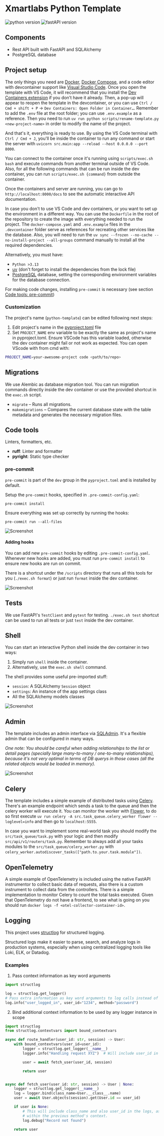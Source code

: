 # Xmartlabs Python Template

![python version](https://img.shields.io/badge/python-3.13-brightgreen)
![fastAPI version](https://img.shields.io/badge/fastapi-0.95.2-brightgreen)

## Components

- Rest API built with FastAPI and SQLAlchemy
- PostgreSQL database

## Project setup

The only things you need are [Docker](https://docs.docker.com/engine/install/), [Docker Compose](https://docs.docker.com/compose/install/), and a code editor with devcontainer support like [Visual Studio Code](https://code.visualstudio.com/download). Once you open the template with VS Code, it will recommend that you install the [Dev Containers extension](https://marketplace.visualstudio.com/items?itemName=ms-vscode-remote.remote-containers) if you don’t have it already. Then, a pop-up will appear to reopen the template in the devcontainer, or you can use `Ctrl / Cmd + shift + P` -> `Dev Containers: Open Folder in Container…`. Remember to add the `.env` file at the root folder; you can use `.env.example` as a reference.
Then you need to run `uv run python scripts/rename-template.py <new-project-name>` in order to modify the name of the project.

And that's it, everything is ready to use. By using the VS Code terminal with `Ctrl / Cmd + J`, you'll be inside the container to run any command or start the server with `uvicorn src.main:app --reload --host 0.0.0.0 --port 8000`.

You can connect to the container once it's running using `scripts/exec.sh bash` and execute commands from another terminal outside of VS Code. Also, for all the following commands that can be run inside the dev container, you can run `scripts/exec.sh {command}` from outside the container.

Once the containers and server are running, you can go to `http://localhost:8000/docs` to see the automatic interactive API documentation.

In case you don't to use VS Code and dev containers, or you want to set up the environment in a different way. You can use the `Dockerfile` in the root of the repository to create the image with everything needed to run the project. The `docker-compose.yaml` and `.env.example` files in the `.devcontainer` folder serve as references for recreating other services like the database. Also, you will need to run the `uv sync --frozen --no-cache --no-install-project --all-groups` command manually to install all the required dependencies.

Alternatively, you must have:

- `Python >3.13`
- [uv](https://docs.astral.sh/uv/getting-started/installation/) (don't forget to install the dependencies from the lock file)
- [PostgreSQL](https://www.postgresql.org/) database, setting the corresponding environment variables for the database connection.

For making code changes, installing `pre-commit` is necessary (see section [Code tools: pre-commit](#pre-commit))

### Customization

The project's name (`python-template`) can be edited following next steps:

1. Edit project's name in the [pyproject.toml](pyproject.toml) file
2. Set `PROJECT_NAME` env variable to be exactly the same as project's name in pyproject.toml. Ensure VSCode has this
variable loaded, otherwise the dev container might fail or not work as expected. You can open VScode with from cmd with:

```bash
PROJECT_NAME=your-awesome-project code <path/to/repo>
```

## Migrations

We use Alembic as database migration tool. You can run migration commands directly inside the dev container or use the provided shortcut in the `exec.sh` script.

- `migrate` – Runs all migrations.
- `makemigrations` – Compares the current database state with the table metadata and generates the necessary migration files.

## Code tools

Linters, formatters, etc.

- **ruff**: Linter and formatter
- **pyright**: Static type checker

### pre-commit

`pre-commit` is part of the `dev` group in the `pyproject.toml` and is installed by default.

Setup the `pre-commit` hooks, specified in `.pre-commit-config.yaml`:

    pre-commit install

Ensure everything was set up correctly by running the hooks:

    pre-commit run --all-files

![Screenshot](.docs/images/pre-commit.png)

#### Adding hooks

You can add new `pre-commit` hooks by editing `.pre-commit-config.yaml`. Whenever new hooks are added, you must run `pre-commit install` to ensure new hooks are run on commit.

There is a shortcut under the `/scripts` directory that runs all this tools for you (`./exec.sh format`) or just run `format` inside the dev container.

![Screenshot](.docs/images/format.png)

## Tests

We use FastAPI's `TestClient` and `pytest` for testing. `./exec.sh test` shortcut can be used to run all tests or just `test` inside the dev container.

## Shell

You can start an interactive Python shell inside the dev container in two ways:

1. Simply run `shell` inside the container.
2. Alternatively, use the `exec.sh shell` command.

The shell provides some useful pre-imported stuff:

- `session`: A SQLAlchemy `Session` object
- `settings`: An instance of the app settings class
- All the SQLAlchemy models classes

![Screenshot](.docs/images/shell.png)

## Admin

The template includes an admin interface via [SQLAdmin](https://github.com/aminalaee/sqladmin). It's a flexible admin that can be configured in many ways.

*One note: You should be careful when adding relationships to the list or detail pages (specially large many-to-many / one-to-many relationships), because it's not very optimal in terms of DB querys in those cases (all the related objects would be loaded in memory).*

![Screenshot](.docs/images/admin.png)

## Celery

The template includes a simple example of distributed tasks using [Celery](https://docs.celeryq.dev/en/stable/). There's an example endpoint which sends a task to the queue and then the celery worker will execute it. You can monitor the worker with [Flower](https://flower.readthedocs.io/en/latest/), to do so first execute `uv run celery -A src.task_queue.celery_worker flower --loglevel=info` and then go to `localhost:5555`.

In case you want to implement some real-world task you should modify the `src/task_queue/task.py` with your logic and then modify `src/api/v1/routers/task.py`.
Remember to always add all your tasks modules to the `src/task_queue/celery_worker.py` with `celery_worker.autodiscover_tasks(["path.to.your.task.module"])`.

## OpenTelemetry

A simple example of OpenTelemetry is included using the native FastAPI instrumentor to collect basic data of requests, also there is a custom instrument to collect data from the controllers. There is a simple implementation to monitor Celery to count the total tasks executed. Given that OpenTelemetry do not have a frontend, to see what is going on you should run `docker logs -f <otel-collector-container-id>`.

## Logging

This project uses [structlog](https://www.structlog.org/en/stable/) for structured logging.

Structured logs make it easier to parse, search, and analyze logs in production systems, especially when using centralized logging tools like Loki, ELK, or Datadog.

### Examples

1. Pass context information as key word arguments

```python
import structlog

log = structlog.get_logger()
# Pass extra information as key word arguments to log calls instead of wrapping them into the log message itself
log.info("user_logged_in", user_id="1234", method="password")
```

2. Bind additional context information to be used by any logger instance in scope

```python
import structlog
from structlog.contextvars import bound_contextvars

async def route_handler(user_id: str, session) -> User:
    with bound_contextvars(user_id=user_id):
        logger = structlog.get_logger(__name__)
        logger.info("Handling request XYZ")  # Will include user_id in the log entry

        user = await fetch_user(user_id, session)

        return user


async def fetch_user(user_id: str, session) -> User | None:
    logger = structlog.get_logger(__name__)
    log = logger.bind(class_name=User.__class__.name)
    user = await User.objects(session).get(User.id == user_id)

    if user is None:
        # This will include class_name and also user_id in the logs, as the logger is created
        # within the previous method's context.
        log.debug("Record not found")

    return user
```
